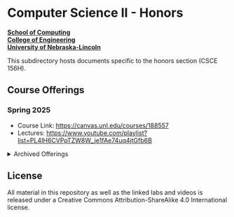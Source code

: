 # Computer Science II - Honors  
**[School of Computing](https://computing.unl.edu/)**  
**[College of Engineering](https://engineering.unl.edu/)**  
**[University of Nebraska-Lincoln](https://unl.edu)**  

This subdirectory hosts documents specific to the honors section
(CSCE 156H).

## Course Offerings

### Spring 2025

- Course Link: https://canvas.unl.edu/courses/188557
- Lectures: https://www.youtube.com/playlist?list=PL4IH6CVPpTZW8W_je1fAe74uq4jtGfb6B

<details>

https://canvas.unl.edu/courses/188557

<summary>Archived Offerings</summary>

### Spring 2024

- Course Link: https://canvas.unl.edu/courses/167103
- Lectures: https://www.youtube.com/playlist?list=PL4IH6CVPpTZW-gT6AtbUWpVFxOUZgSCMj

### Spring 2023

- Course Link: https://canvas.unl.edu/courses/145588
- Lectures: https://www.youtube.com/playlist?list=PL4IH6CVPpTZV8a0z8Iyc63aczK1ZHCIpZ

### Spring 2022

- Course Link: https://canvas.unl.edu/courses/123282
- Lectures: https://www.youtube.com/playlist?list=PL4IH6CVPpTZWvlIT--JXAm4qMWkAjlq8M

### Spring 2021

- Course Link: see main readme file
- Lectures: https://www.youtube.com/playlist?list=PL4IH6CVPpTZWP1J2bZViUl5Hob2NQeXVN

### Spring 2020

- Course Link: https://canvas.unl.edu/courses/81909
- Lectures: https://www.youtube.com/playlist?list=PL4IH6CVPpTZXyqMhz_gcbDLGO1e_LbBX3

</details>

## License

All material in this repository as well as the linked labs and videos is
released under a Creative Commons Attribution-ShareAlike 4.0 International
license.
